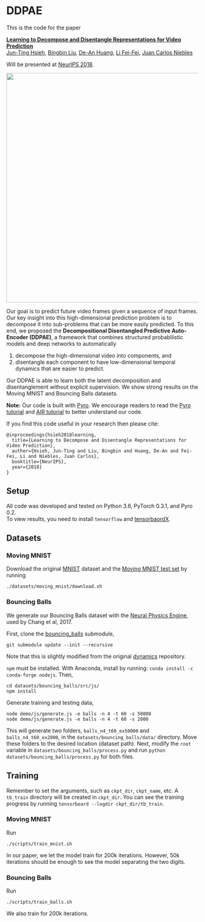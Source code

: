 # DDPAE

This is the code for the paper

**<a href="https://arxiv.org/abs/1806.04166">Learning to Decompose and Disentangle Representations for Video Prediction</a>**
<br>
[Jun-Ting Hsieh](https://jthsieh.github.io/), [Bingbin Liu](https://clarabing.github.io/), [De-An Huang](http://ai.stanford.edu/~dahuang/), [Li Fei-Fei](http://vision.stanford.edu/feifeili/), [Juan Carlos Niebles](http://www.niebles.net/)

Will be presented at [NeurIPS 2018](https://nips.cc/).

<img src="images/NIPS18_DDPAE.png" width="600px"/>

Our goal is to predict future video frames given a sequence of input frames.
Our key insight into this high-dimensional prediction problem is to decompose it into sub-problems that can be more easily predicted.
To this end, we proposed the **Decompositional Disentangled Predictive Auto-Encoder (DDPAE)**, a framework that combines structured probabilistic models and deep networks to automatically
1. decompose the high-dimensional video into components, and 
2. disentangle each component to have low-dimensional temporal dynamics that are easier to predict.

Our DDPAE is able to learn both the latent decomposition and disentanglement without explicit supervision.
We show strong results on the Moving MNIST and Bouncing Balls datasets.

**Note:** Our code is built with [Pyro](http://pyro.ai/). We encourage readers to read the [Pyro tutorial](http://pyro.ai/examples/intro_part_i.html) and [AIR tutorial](http://pyro.ai/examples/air.html) to better understand our code.


If you find this code useful in your research then please cite:
```
@inproceedings{hsieh2018learning,
  title={Learning to Decompose and Disentangle Representations for Video Prediction},
  author={Hsieh, Jun-Ting and Liu, Bingbin and Huang, De-An and Fei-Fei, Li and Niebles, Juan Carlos},
  booktitle={NeurIPS},
  year={2018}
}
```

## Setup
All code was developed and tested on Python 3.6, PyTorch 0.3.1, and Pyro 0.2.
<br>
To view results, you need to install `tensorflow` and [tensorbaordX](https://github.com/lanpa/tensorboardX).


## Datasets

### Moving MNIST
Download the original [MNIST](http://yann.lecun.com/exdb/mnist/) dataset and the [Moving MNIST test set](http://www.cs.toronto.edu/~nitish/unsupervised_video/) by running
```
./datasets/moving_mnist/download.sh
```

### Bouncing Balls
We generate our Bouncing Balls dataset with the [Neural Physics Engine](https://github.com/mbchang/dynamics), used by Chang et al, 2017.

First, clone the [bouncing_balls](https://github.com/jthsieh/dynamics) submodule,
```
git submodule update --init --recursive
```
Note that this is slightly modified from the original [dynamics](https://github.com/mbchang/dynamics) repository.

`npm` must be installed. With Anaconda, install by running: `conda install -c conda-forge nodejs`.
Then,
```
cd datasets/bouncing_balls/src/js/
npm install
```

Generate training and testing data,
```
node demo/js/generate.js -e balls -n 4 -t 60 -s 50000
node demo/js/generate.js -e balls -n 4 -t 60 -s 2000
```

This will generate two folders, `balls_n4_t60_ex50000` and `balls_n4_t60_ex2000`, in the `datasets/bouncing_balls/data/` directory.
Move these folders to the desired location (dataset path).
Next, modify the `root` variable in `datasets/bouncing_balls/process.py` and run `python datasets/bouncing_balls/process.py` for both files.


## Training

Remember to set the arguments, such as `ckpt_dir`, `ckpt_name`, etc.
A `tb_train` directory will be created in `ckpt_dir`. You can see the training progress by running `tensorboard --logdir ckpt_dir/tb_train`.


### Moving MNIST
Run
```
./scripts/train_mnist.sh
```
In our paper, we let the model train for 200k iterations. However, 50k iterations should be enough to see the model separating the two digits.

### Bouncing Balls
Run
```
./scripts/train_balls.sh
```
We also train for 200k iterations.
